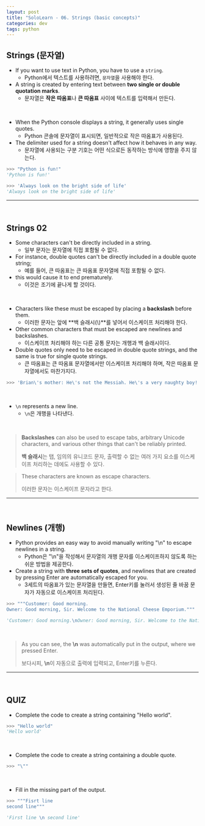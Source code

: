 ```yaml
---
layout: post
title: "SoloLearn - 06. Strings (basic concepts)"
categories: dev
tags: python
---
```


## Strings (문자열)

- If you want to use text in Python, you have to use a `string`.
  - Python에서 텍스트를 사용하려면, `문자열`을 사용해야 한다.
- A string is created by entering text between **two single or double quotation marks**.
  - 문자열은 **작은 따옴표**나 **큰 따옴표** 사이에 텍스트를 입력해서 만든다.

<br>

- When the Python console displays a string, it generally uses single quotes.
  - Python 콘솔에 문자열이 표시되면, 일반적으로 작은 따옴표가 사용된다.
- The delimiter used for a string doesn't affect how it behaves in any way.
  - 문자열에 사용되는 구분 기호는 어떤 식으로든 동작하는 방식에 영향을 주지 않는다.

```python
>>> "Python is fun!"
'Python is fun!'

>>> 'Always look on the bright side of life'
'Always look on the bright side of life'
```

------

<br>

## Strings 02

- Some characters can't be directly included in a string.
  - 일부 문자는 문자열에 직접 포함될 수 없다.
- For instance, double quotes can't be directly included in a double quote string;
  - 예를 들어, 큰 따옴표는 큰 따옴표 문자열에 직접 포함될 수 없다.
- this would cause it to end prematurely.
  - 이것은 조기에 끝나게 할 것이다.

<br>

- Characters like these must be escaped by placing a **backslash** before them.
  - 이러한 문자는 앞에 **백 슬래시(\\)**를 넣어서 이스케이프 처리해야 한다.
- Other common characters that must be escaped are newlines and backslashes.
  - 이스케이프 처리해야 하는 다른 공통 문자는 개행과 백 슬래시이다.
- Double quotes only need to be escaped in double quote strings, and the same is true for single quote strings.
  - 큰 따옴표는 큰 따옴표 문자열에서만 이스케이프 처리해야 하며, 작은 따옴표 문자열에서도 마찬가지다.

```python
>>> 'Brian\'s mother: He\'s not the Messiah. He\'s a very naughty boy!'
```

<br>

- `\n` represents a new line.
  - `\n`은 개행을 나타낸다.

<br>

> **Backslashes** can also be used to escape tabs, arbitrary Unicode characters, and various other things that can't be reliably printed.
>
> **백 슬래시**는 탭, 임의의 유니코드 문자, 출력할 수 없는 여러 가지 요소를 이스케이프 처리하는 데에도 사용할 수 있다.

> These characters are known as escape characters.
>
> 이러한 문자는 이스케이프 문자라고 한다.

------

<br>

## Newlines (개행)

- Python provides an easy way to avoid manually writing "\n" to escape newlines in a string.
  - Python은 "\n"을 작성해서 문자열의 개행 문자를 이스케이프하지 않도록 하는 쉬운 방법을 제공한다.
- Create a string with **three sets of quotes**, and newlines that are created by pressing Enter are automatically escaped for you.
  - 3세트의 따옴표가 있는 문자열을 만들면, Enter키를 눌러서 생성된 줄 바꿈 문자가 자동으로 이스케이프 처리된다.

```python
>>> """Customer: Good morning.
Owner: Good morning, Sir. Welcome to the National Cheese Emporium."""

'Customer: Good morning.\nOwner: Good morning, Sir. Welcome to the National Cheese Emporium.'
```

<br>

> As you can see, the **\n** was automatically put in the output, where we pressed Enter.
>
> 보다시피, **\n**이 자동으로 출력에 입력되고, Enter키를 누른다.

------

<br>

## QUIZ

- Complete the code to create a string containing "Hello world".

```python
>>> "Hello world"
'Hello world'
```

<br>

- Complete the code to create a string containing a double quote.

```python
>>> "\""
```

<br>

- Fill in the missing part of the output.

```python
>>> """Fisrt line
second line"""

'First line \n second line'
```

<br>